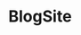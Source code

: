 # BlogSite

<!-- Awesome so these are my changes that will updated in real time all you fo is add the git pull command .-->